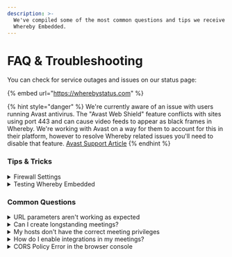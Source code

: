 ```yaml
---
description: >-
  We've compiled some of the most common questions and tips we receive about
  Whereby Embedded.
---
```


# FAQ & Troubleshooting

You can check for service outages and issues on our status page:

{% embed url="https://wherebystatus.com" %}

{% hint style="danger" %}
We're currently aware of an issue with users running Avast antivirus. The "Avast Web Shield" feature conflicts with sites using port 443 and can cause video feeds to appear as black frames in Whereby. We're working with Avast on a way for them to account for this in their platform, however to resolve Whereby related issues you'll need to disable that feature. [Avast Support Article](https://support.avast.com/en-us/article/antivirus-shield-settings/)
{% endhint %}

### Tips & Tricks

<details>

<summary>Firewall Settings</summary>

To use Whereby behind a firewall, a network administrator will need to adjust the settings. Port 443 will need to be open to all TCP and UDP traffic.\
\
Some enterprise firewalls require more in depth technical information for proper allowance, please contact your Customer Success Manager or embedded@whereby.com

</details>

<details>

<summary>Testing Whereby Embedded</summary>

We always recommend testing Whereby Embedded in an incognito/private browser if possible. If you are logged into your Whereby account, the admin permissions can override some of the features set via parameter or dashboard.

</details>

### Common Questions

<details>

<summary>URL parameters aren't working as expected</summary>

1. The most common error we see relating to [URL parameters](customizing-rooms/#using-url-parameters) is incorrectly using "?" twice in the meeting room URL. Combining parameters can be achieved by using the ampersand symbol (&) for example:\
   `?minimal`**`&`**`screenshare=off`.
2. If the person using/testing the room is also logged into their Embedded account, it will override any parameters added to the room URL. Try accessing the room via a private or incognito window to verify your links are working as expected.

</details>

<details>

<summary>Can I create longstanding meetings?</summary>

Yes! You can create meetings with [endDates](creating-and-deleting-rooms/) far in the future (_eg. A month or multiple months_). Please keep in mind that if you are providing any of your users with [hostUrls](user-roles-and-privileges.md#hosts), you won't be able to revoke host access from those users.

</details>

<details>

<summary>My hosts don't have the correct meeting privileges</summary>

1. Host privileges will only be available while the room is active and until 1 hour after the meeting's `endDate`
2. Check your [hostRoomUrl](user-roles-and-privileges.md) to make sure you've properly separated the `roomkey` and `minimal` parameters with "&"

</details>

<details>

<summary>How do I enable integrations in my meetings?</summary>

Integrations are disabled for Whereby Embedded by default while using the [`?minimal`](customizing-rooms/using-url-parameters.md#minimal) parameter. We set this by default because [Content Security Policy](https://en.wikipedia.org/wiki/Content\_Security\_Policy) restrictions can sometimes cause integrations to fail in unexpected ways. Currently only our YouTube and Miro integrations will work in an embedded setting.

If you would like to test an integration in your embedded meeting, you can do so by adding the `?roomIntegrations=on` parameter.

Please note, we offer limited support for integrations in an embedded meeting, even when enabled. It's highly recommended that you test before using it in a production context.

</details>

<details>

<summary>CORS Policy Error in the browser console</summary>

In some cases you may experience an error in your browsers developer console that looks something like this:

<mark style="color:red;">`Access to fetch at "https://api.whereby.dev/v1/meetings' from origin S° nas WithOutLoginMult:1 been blocked by CORS policy...`</mark>

You need to access the Whereby API from a server environment or computer. You aren't allowed access to the API via the browser console because it would expose your secret API key.

</details>
